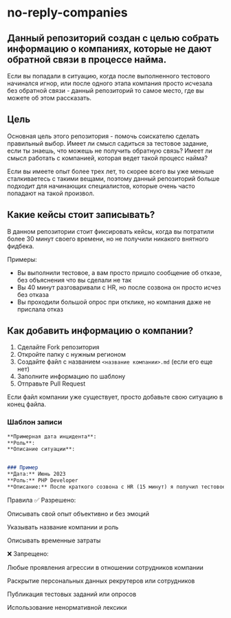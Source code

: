 # no-reply-companies

## Данный репозиторий создан с целью собрать информацию о компаниях, которые не дают обратной связи в процессе найма.

Если вы попадали в ситуацию, когда после выполненного тестового начинался игнор, или после одного этапа компания просто исчезала без обратной связи - данный репозиторий то самое место, где вы можете об этом рассказать.

## Цель

Основная цель этого репозитория - помочь соискателю сделать правильный выбор. Имеет ли смысл садиться за тестовое задание, если ты знаешь, что можешь не получить обратную связь? Имеет ли смысл работать с компанией, которая ведет такой процесс найма?

Если вы имеете опыт более трех лет, то скорее всего вы уже меньше сталкиваетесь с такими вещами, поэтому данный репозиторий больше подходит для начинающих специалистов, которые очень часто попадают на такой произвол.

## Какие кейсы стоит записывать?

В данном репозитории стоит фиксировать кейсы, когда вы потратили более 30 минут своего времени, но не получили никакого внятного фидбека.

Примеры:
- Вы выполнили тестовое, а вам просто пришло сообщение об отказе, без объяснения что вы сделали не так
- Вы 40 минут разговаривали с HR, но после созвона он просто исчез без отказа
- Вы проходили большой опрос при отклике, но компания даже не прислала отказ

## Как добавить информацию о компании?

1. Сделайте Fork репозитория
2. Откройте папку с нужным регионом
3. Создайте файл с названием `<название компании>.md` (если его еще нет)
4. Заполните информацию по шаблону
5. Отправьте Pull Request

Если файл компании уже существует, просто добавьте свою ситуацию в конец файла.

### Шаблон записи

```markdown
**Примерная дата инцидента**: 
**Роль**:
**Описание ситуации**:


### Пример
**Дата:** Июнь 2023
**Роль:** PHP Developer
**Описание:** После краткого созвона с HR (15 минут) я получил тестовое задание. На его выполнение ушло 4 часа. После отправки решения компания перестала реагировать на сообщения. Спустя две недели ответ по тестовому заданию так и не был получен, внятный отказ тоже.
```

Правила
✅ Разрешено:

Описывать свой опыт объективно и без эмоций

Указывать название компании и роль

Описывать временные затраты

❌ Запрещено:

Любые проявления агрессии в отношении сотрудников компании

Раскрытие персональных данных рекрутеров или сотрудников

Публикация тестовых заданий или опросов

Использование ненормативной лексики




